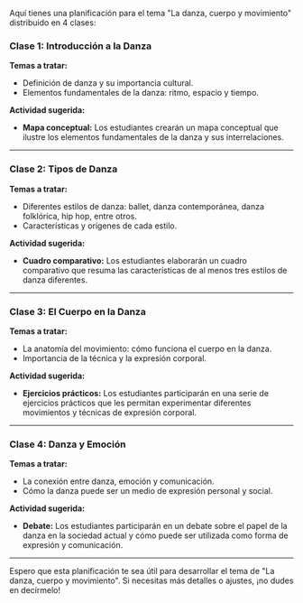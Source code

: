 Aquí tienes una planificación para el tema "La danza, cuerpo y movimiento" distribuido en 4 clases:

### Clase 1: Introducción a la Danza

**Temas a tratar:**

- Definición de danza y su importancia cultural.
- Elementos fundamentales de la danza: ritmo, espacio y tiempo.

**Actividad sugerida:**

- **Mapa conceptual:** Los estudiantes crearán un mapa conceptual que ilustre los elementos fundamentales de la danza y sus interrelaciones.

---

### Clase 2: Tipos de Danza

**Temas a tratar:**

- Diferentes estilos de danza: ballet, danza contemporánea, danza folklórica, hip hop, entre otros.
- Características y orígenes de cada estilo.

**Actividad sugerida:**

- **Cuadro comparativo:** Los estudiantes elaborarán un cuadro comparativo que resuma las características de al menos tres estilos de danza diferentes.

---

### Clase 3: El Cuerpo en la Danza

**Temas a tratar:**

- La anatomía del movimiento: cómo funciona el cuerpo en la danza.
- Importancia de la técnica y la expresión corporal.

**Actividad sugerida:**

- **Ejercicios prácticos:** Los estudiantes participarán en una serie de ejercicios prácticos que les permitan experimentar diferentes movimientos y técnicas de expresión corporal.

---

### Clase 4: Danza y Emoción

**Temas a tratar:**

- La conexión entre danza, emoción y comunicación.
- Cómo la danza puede ser un medio de expresión personal y social.

**Actividad sugerida:**

- **Debate:** Los estudiantes participarán en un debate sobre el papel de la danza en la sociedad actual y cómo puede ser utilizada como forma de expresión y comunicación.

---

Espero que esta planificación te sea útil para desarrollar el tema de "La danza, cuerpo y movimiento". Si necesitas más detalles o ajustes, ¡no dudes en decírmelo!
